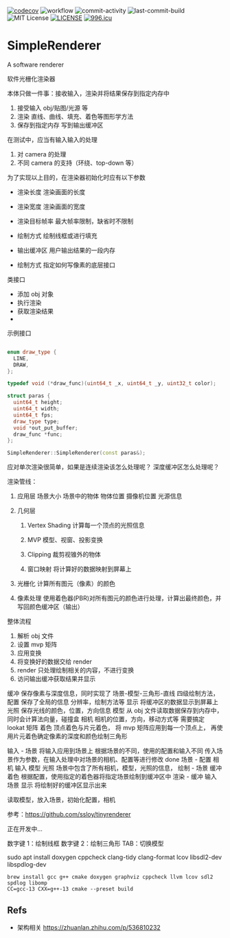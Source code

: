 [![codecov](https://codecov.io/gh/Simple-XX/SimpleRenderer/graph/badge.svg?token=J7NKK3SBNJ)](https://codecov.io/gh/Simple-XX/SimpleRenderer)
![workflow](https://github.com/Simple-XX/SimpleRenderer/actions/workflows/workflow.yml/badge.svg)
![commit-activity](https://img.shields.io/github/commit-activity/t/Simple-XX/SimpleRenderer)
![last-commit-build](https://img.shields.io/github/last-commit/Simple-XX/SimpleRenderer/build)
![MIT License](https://img.shields.io/github/license/mashape/apistatus.svg)
[![LICENSE](https://img.shields.io/badge/license-Anti%20996-blue.svg)](https://github.com/996icu/996.ICU/blob/master/LICENSE)
[![996.icu](https://img.shields.io/badge/link-996.icu-red.svg)](https://996.icu)

# SimpleRenderer

A software renderer

软件光栅化渲染器

本体只做一件事：接收输入，渲染并将结果保存到指定内存中

1. 接受输入
   obj/贴图/光源 等
2. 渲染
   直线、曲线、填充、着色等图形学方法
3. 保存到指定内存
   写到输出缓冲区

在测试中，应当有输入输入的处理

1. 对 camera 的处理
2. 不同 camera 的支持（环绕、top-down 等）

为了实现以上目的，在渲染器初始化时应有以下参数

- 渲染长度
  渲染画面的长度

- 渲染宽度
  渲染画面的宽度

- 渲染目标帧率
  最大帧率限制，缺省时不限制

- 绘制方式
  绘制线框或进行填充

- 输出缓冲区
  用户输出结果的一段内存

- 绘制方式
  指定如何写像素的底层接口

类接口

- 添加 obj 对象
- 执行渲染
- 获取渲染结果
-

示例接口

```c++

enum draw_type {
  LINE,
  DRAW,
};

typedef void (*draw_func)(uint64_t _x, uint64_t _y, uint32_t color);

struct paras {
  uint64_t height;
  uint64_t width;
  uint64_t fps;
  draw_type type;
  void *out_put_buffer;
  draw_func *func;
};

SimpleRenderer::SimpleRenderer(const paras&);
```

应对单次渲染很简单，如果是连续渲染该怎么处理呢？
深度缓冲区怎么处理呢？

渲染管线：

1. 应用层
    场景大小
    场景中的物体
    物体位置
    摄像机位置
    光源信息

2. 几何层

    1. Vertex Shading
        计算每一个顶点的光照信息

    2. MVP
        模型、视窗、投影变换

    3. Clipping
        裁剪视锥外的物体

    4. 窗口映射
        将计算好的数据映射到屏幕上

3. 光栅化
    计算所有图元（像素）的颜色

4. 像素处理
    使用着色器(PBR)对所有图元的颜色进行处理，计算出最终颜色，并写回颜色缓冲区（输出）




整体流程

1. 解析 obj 文件
2. 设置 mvp 矩阵
3. 应用变换
4. 将变换好的数据交给 render
5. render 只处理绘制相关的内容，不进行变换
6. 访问输出缓冲获取结果并显示

缓冲
保存像素与深度信息，同时实现了 场景-模型-三角形-直线 四级绘制方法，
配置
保存了全局的信息 分辨率，绘制方法等
显示
将缓冲区的数据显示到屏幕上
光照
保存光线的颜色，位置，方向信息
模型
从 obj 文件读取数据保存到内存中，同时会计算法向量，碰撞盒
相机
相机的位置，方向，移动方式等
需要搞定 lookat 矩阵
着色
顶点着色与片元着色，
将 mvp 矩阵应用到每一个顶点上，
再使用片元着色确定像素的深度和颜色绘制三角形

输入 - 场景
将输入应用到场景上
根据场景的不同，使用的配置和输入不同
传入场景作为参数，在输入处理中对场景的相机、配置等进行修改
done
场景 - 配置 相机 输入 模型 光照
场景中包含了所有相机，模型，光照的信息，
绘制 - 场景 缓冲 着色
根据配置，使用指定的着色器将指定场景绘制到缓冲区中
渲染 - 缓冲 输入 场景 显示
将绘制好的缓冲区显示出来

读取模型，放入场景，初始化配置，相机

参考：https://github.com/ssloy/tinyrenderer

正在开发中...

数字键 1：绘制线框
数字键 2：绘制三角形
TAB：切换模型

sudo apt install doxygen cppcheck clang-tidy clang-format lcov libsdl2-dev libspdlog-dev

```shell
brew install gcc g++ cmake doxygen graphviz cppcheck llvm lcov sdl2 spdlog libomp
CC=gcc-13 CXX=g++-13 cmake --preset build
```

## Refs

- 架构相关
  https://zhuanlan.zhihu.com/p/536810232